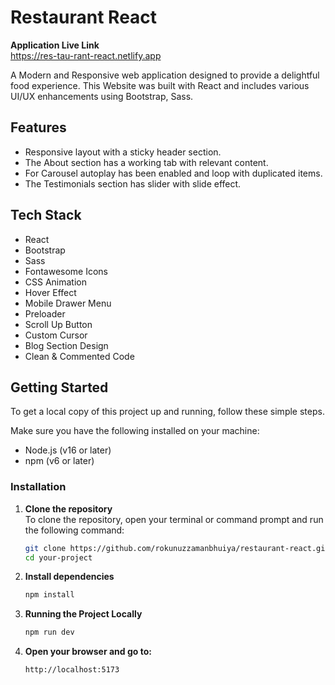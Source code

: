 # Restaurant React

**Application Live Link** <br>
https://res-tau-rant-react.netlify.app

A Modern and Responsive web application designed to provide a delightful food experience. This Website was built with React and includes various UI/UX enhancements using Bootstrap, Sass.

## Features
- Responsive layout with a sticky header section.
- The About section has a working tab with relevant content.
- For Carousel autoplay has been enabled and loop with duplicated items.
- The Testimonials section has slider with slide effect.

## Tech Stack
- React
- Bootstrap
- Sass
- Fontawesome Icons
- CSS Animation
- Hover Effect
- Mobile Drawer Menu
- Preloader
- Scroll Up Button
- Custom Cursor
- Blog Section Design
- Clean & Commented Code

## Getting Started

To get a local copy of this project up and running, follow these simple steps.

Make sure you have the following installed on your machine:

- Node.js (v16 or later)
- npm (v6 or later)
### Installation

1. **Clone the repository**  
   To clone the repository, open your terminal or command prompt and run the following command:

   ```bash
   git clone https://github.com/rokunuzzamanbhuiya/restaurant-react.git
   cd your-project

2. **Install dependencies** <br>
    ```bash
    npm install

3. **Running the Project Locally** <br>
    ```bash
    npm run dev

4. **Open your browser and go to:** <br>
    ```bash
    http://localhost:5173

   
